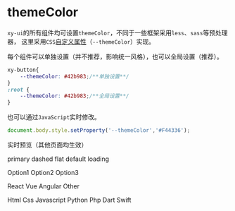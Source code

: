 # themeColor

`xy-ui`的所有组件均可设置`themeColor`，不同于一些框架采用`less`、`sass`等预处理器， 这里采用`CSS`[自定义属性](https://developer.mozilla.org/zh-CN/docs/Web/CSS/Using_CSS_custom_properties)（`--themeColor`）实现。

每个组件可以单独设置（并不推荐，影响统一风格），也可以全局设置（推荐）。

```css
xy-button{
    --themeColor: #42b983;/**单独设置**/
}
:root {
    --themeColor: #42b983;/**全局设置**/
}
```

也可以通过`JavaScript`实时修改。

```js
document.body.style.setProperty('--themeColor','#F44336');
```
<xy-color-pane defaultvalue="#42b983" onchange="changeColor(this.value)"><xy-color-pane>

实时预览（其他页面均生效）

<xy-button type="primary">primary</xy-button>
<xy-button type="dashed">dashed</xy-button>
<xy-button type="flat">flat</xy-button>
<xy-button>default</xy-button>
<xy-button type="primary" loading>loading</xy-button>
<xy-slider defaultvalue="30" min="-100" max="100" step="1"></xy-slider>
<p></p>
<xy-select>
    <xy-option value="1">Option1</xy-option>
    <xy-option value="2">Option2</xy-option>
    <xy-option value="3">Option3</xy-option>
</xy-select>
<p></p>
<xy-switch checked></xy-switch>
<p></p>
<xy-radio name="b" checked>React</xy-radio>
<xy-radio name="b">Vue</xy-radio>
<xy-radio name="b">Angular</xy-radio>
<xy-radio name="b">Other</xy-radio>
<p></p>
<xy-checkbox name="a" checked>Html</xy-checkbox>
<xy-checkbox name="a">Css</xy-checkbox>
<xy-checkbox name="a">Javascript</xy-checkbox>
<xy-checkbox name="a">Python</xy-checkbox>
<xy-checkbox name="a">Php</xy-checkbox>
<xy-checkbox name="a">Dart</xy-checkbox>
<xy-checkbox name="a">Swift</xy-checkbox>